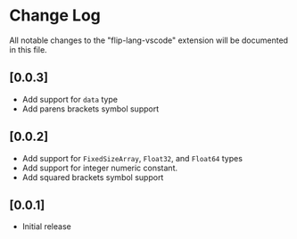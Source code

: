# Change Log

All notable changes to the "flip-lang-vscode" extension will be documented in this file.

## [0.0.3]

- Add support for `data` type
- Add parens brackets symbol support

## [0.0.2]

- Add support for `FixedSizeArray`, `Float32`, and `Float64` types
- Add support for integer numeric constant.
- Add squared brackets symbol support

## [0.0.1]

- Initial release
